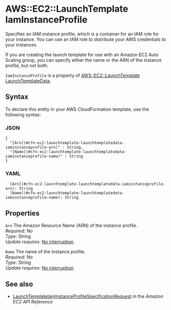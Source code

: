# AWS::EC2::LaunchTemplate IamInstanceProfile<a name="aws-properties-ec2-launchtemplate-launchtemplatedata-iaminstanceprofile"></a>

Specifies an IAM instance profile, which is a container for an IAM role for your instance\. You can use an IAM role to distribute your AWS credentials to your instances\.

If you are creating the launch template for use with an Amazon EC2 Auto Scaling group, you can specify either the name or the ARN of the instance profile, but not both\.

 `IamInstanceProfile` is a property of [AWS::EC2::LaunchTemplate LaunchTemplateData](https://docs.aws.amazon.com/AWSCloudFormation/latest/UserGuide/aws-properties-ec2-launchtemplate-launchtemplatedata.html)\.

## Syntax<a name="aws-properties-ec2-launchtemplate-launchtemplatedata-iaminstanceprofile-syntax"></a>

To declare this entity in your AWS CloudFormation template, use the following syntax:

### JSON<a name="aws-properties-ec2-launchtemplate-launchtemplatedata-iaminstanceprofile-syntax.json"></a>

```
{
  "[Arn](#cfn-ec2-launchtemplate-launchtemplatedata-iaminstanceprofile-arn)" : String,
  "[Name](#cfn-ec2-launchtemplate-launchtemplatedata-iaminstanceprofile-name)" : String
}
```

### YAML<a name="aws-properties-ec2-launchtemplate-launchtemplatedata-iaminstanceprofile-syntax.yaml"></a>

```
  [Arn](#cfn-ec2-launchtemplate-launchtemplatedata-iaminstanceprofile-arn): String
  [Name](#cfn-ec2-launchtemplate-launchtemplatedata-iaminstanceprofile-name): String
```

## Properties<a name="aws-properties-ec2-launchtemplate-launchtemplatedata-iaminstanceprofile-properties"></a>

`Arn`  <a name="cfn-ec2-launchtemplate-launchtemplatedata-iaminstanceprofile-arn"></a>
The Amazon Resource Name \(ARN\) of the instance profile\.  
*Required*: No  
*Type*: String  
*Update requires*: [No interruption](https://docs.aws.amazon.com/AWSCloudFormation/latest/UserGuide/using-cfn-updating-stacks-update-behaviors.html#update-no-interrupt)

`Name`  <a name="cfn-ec2-launchtemplate-launchtemplatedata-iaminstanceprofile-name"></a>
The name of the instance profile\.  
*Required*: No  
*Type*: String  
*Update requires*: [No interruption](https://docs.aws.amazon.com/AWSCloudFormation/latest/UserGuide/using-cfn-updating-stacks-update-behaviors.html#update-no-interrupt)

## See also<a name="aws-properties-ec2-launchtemplate-launchtemplatedata-iaminstanceprofile--seealso"></a>
+  [ LaunchTemplateIamInstanceProfileSpecificationRequest](https://docs.aws.amazon.com/AWSEC2/latest/APIReference/API_LaunchTemplateIamInstanceProfileSpecificationRequest.html) in the *Amazon EC2 API Reference* 

